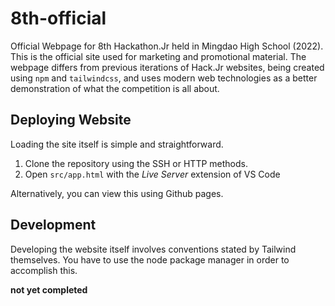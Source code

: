 # 8th-official
Official Webpage for 8th Hackathon.Jr held in Mingdao High School (2022). This is the official site used for marketing and promotional material.
The webpage differs from previous iterations of Hack.Jr websites, being created using `npm` and `tailwindcss`, and uses modern web technologies as a better demonstration of what the competition is all about.

## Deploying Website
Loading the site itself is simple and straightforward.
1. Clone the repository using the SSH or HTTP methods.
2. Open `src/app.html` with the *Live Server* extension of VS Code

Alternatively, you can view this using Github pages. 


## Development
Developing the website itself involves conventions stated by Tailwind themselves. You have to use the node package manager in order to accomplish this.

**not yet completed**

